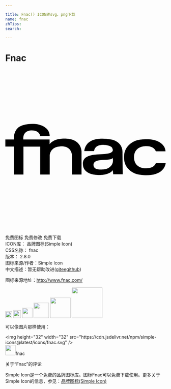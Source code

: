 ```yaml
---

title: Fnac() ICON转svg、png下载
name: fnac
zhTips: 
search: 

---
```


# Fnac  <small style="font-size: 60%;font-weight: 100"></small>

<div id="svg" class="svg-wrap">
<svg role="img" viewBox="0 0 24 24" xmlns="http://www.w3.org/2000/svg"><title>Fnac icon</title><path d="M1.282 15.742h1.427v-4.177h2.508v4.173h1.428v-2.926c.072-.495.384-1.191 1.502-1.282 0 0 1.628-.292 1.83 1.282v2.93h1.427v-3.535c-.329-2.507-3.589-1.74-3.589-1.74-.768.221-1.061.551-1.189.732v-.713H2.689c-.109-1.373 1.19-1.353 1.19-1.353 1.283-.038 1.338.859 1.338.859h1.428c0-1.611-2.051-1.813-2.051-1.813-2.014-.165-2.709.568-2.709.568-.641.587-.623 1.521-.604 1.74H0v1.063h1.281v4.191l.001.001zm14.625-1.412c-.365.477-.786.623-1.299.641-.44.018-1.392.111-1.411-.676-.018-.752 1.154-.715 1.924-.771 0 0 .785 0 .933-.236 0 0 .019-.018.019 0 .017.017.146.62-.166 1.042zm-.018-3.826c-1.574-.292-2.49 0-2.506 0-1.539.385-1.558 1.723-1.558 1.723h1.465s.019-1.045 1.573-.916c0 0 1.136.054 1.19.604 0 0 .366.658-1.19.75-1.573.092-3.441.074-3.239 1.666 0 0-.038 1.52 2.526 1.484 0 0 1.373.035 1.939-.715v.018l.057.586h1.427l-.036-3.148c.109-1.776-1.648-2.052-1.648-2.052zm6.646 3.535c-.221.492-.661.768-1.448.768 0 0-1.775.129-1.829-1.631v-.053c.054-1.739 1.829-1.63 1.829-1.63.809 0 1.228.275 1.448.771h1.445c-.015-.217-.07-.429-.165-.624-.348-.604-1.171-1.299-3.093-1.172-.532.037-.934.092-1.282.239-.641.257-1.685.97-1.666 2.362v.164c-.019 1.391 1.026 2.105 1.666 2.361.347.146.771.201 1.282.238 1.28.072 2.069-.201 2.562-.568.696-.549.716-1.227.716-1.227h-1.465v.002z"/></svg>
</div>
<detail full-name='fnac'></detail>

<div class="detail-page">
<p>
<span><span class="badge-success badge">免费图标</span> <span class="badge-success badge">免费修改</span>  <span class="badge-success badge">免费下载</span> </span>
<br/>
<span>
ICON库：
<span class="badge-secondary badge">品牌图标(Simple Icon)</span> 
</span>
<br/>
<span>
CSS名称：
<span class="badge-secondary badge">fnac</span> 
</span>

<br/>
<span>
版本：
<span class="badge-secondary badge">2.8.0</span> 
</span>
<br/>
<span>图标来源/作者：<span class="badge-light badge">Simple Icon</span></span> 
<br/>
<span class="zh-detail">中文描述：暂无<span class="help-link"><span>帮助改进</span>(<a href="https://gitee.com/liuwave/icon-helper/edit/master/json/brands/fnac.json" target="_blank" rel="noopener noreferrer">gitee</a><a href="https://github.com/liuwave/icon-helper/edit/master/json/brands/fnac.json" target="_blank" rel="noopener noreferrer">github</a></span>)</span><br/>
</p>
</div><div class="description description alert alert-light"><p>图标来源地址：<a href="http://www.fnac.com/" target="_blank" rel="noopener noreferrer">http://www.fnac.com/</a></p></div>
<div class="alert alert-dark">
<img height="21" width="21" src="https://cdn.jsdelivr.net/npm/simple-icons@latest/icons/fnac.svg" />
<img height="24" width="24" src="https://cdn.jsdelivr.net/npm/simple-icons@latest/icons/fnac.svg" />
<img height="32" width="32" src="https://cdn.jsdelivr.net/npm/simple-icons@latest/icons/fnac.svg" />
<img height="48" width="48" src="https://cdn.jsdelivr.net/npm/simple-icons@latest/icons/fnac.svg" />
<img height="64" width="64" src="https://cdn.jsdelivr.net/npm/simple-icons@latest/icons/fnac.svg" />
<img height="96" width="96" src="https://cdn.jsdelivr.net/npm/simple-icons@latest/icons/fnac.svg" />

</div>
<div>
  <p>可以像图片那样使用：    
  </p>
  <div class="alert alert-primary" style="font-size: 14px">
    &lt;img height="32" width="32" src="https://cdn.jsdelivr.net/npm/simple-icons@latest/icons/fnac.svg" /&gt;
    <copy-btn content='<img height="32" width="32" src="https://cdn.jsdelivr.net/npm/simple-icons@latest/icons/fnac.svg" />'></copy-btn>
  </div>
  <div class="alert alert-secondary">
    <img height="32" width="32" src="https://cdn.jsdelivr.net/npm/simple-icons@latest/icons/fnac.svg" />fnac
    <copy-btn content="fnac" btn-title="复制图标名称"></copy-btn>
  </div>
</div>

<Vssue title="关于“Fnac”的评论" >关于“Fnac”的评论</Vssue>


<div><p>Simple Icon是一个免费的品牌图标库。图标Fnac可以免费下载使用。更多关于  Simple Icon的信息，参见：<a target="_blank" href="https://iconhelper.cn/brands.html">品牌图标(Simple Icon)</a>
</p></div>
